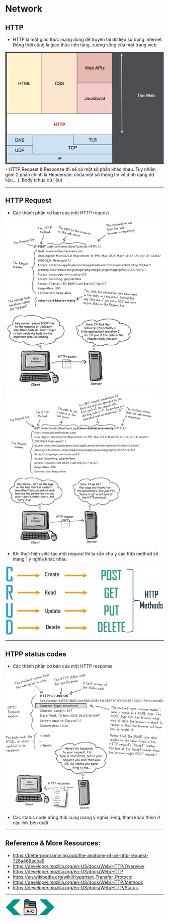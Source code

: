 # Network
## HTTP
- HTTP là một giao thức mạng dùng để truyền tải dữ liệu sử dụng internet. Đồng thời cũng là giao thức nền tảng, xương sống của một trang web

<img src="../sources/C4EJS/C4EJS-Lecture-11.3.png">
- HTTP Request & Response thì sẽ có một số phần khác nhau. Tuy nhiên gồm 2 phần chính là Headers(ie: chứa một số thông tin về định dạng dữ liệu,...), Body (chứa dữ liệu)

---
## HTTP Request
- Các thành phần cơ bản của một HTTP request

<img src="../sources/C4EJS/C4EJS-Lecture-11.6.png">
<img src="../sources/C4EJS/C4EJS-Lecture-11.5.png">

- Khi thực hiện việc tạo một *request* thì ta cần chú ý các http method sẽ mang 1 ý nghĩa khác nhau
<img src="../sources/C4EJS/C4EJS-Lecture-11.2.png">

---
## HTPP status codes
- Các thành phần cơ bản của một HTTP response

<img src="../sources/C4EJS/C4EJS-Lecture-11.4.png">

- Các status code đồng thời cũng mang ý nghĩa riêng, tham khảo thêm ở các link bên dưới
---
## Reference & More Resources: 
- https://betterprogramming.pub/the-anatomy-of-an-http-request-728a469ecba9
- https://developer.mozilla.org/en-US/docs/Web/HTTP/Overview
- https://developer.mozilla.org/en-US/docs/Web/HTTP
- https://en.wikipedia.org/wiki/Hypertext_Transfer_Protocol
- https://developer.mozilla.org/en-US/docs/Web/HTTP/Methods
- https://developer.mozilla.org/en-US/docs/Web/HTTP/Status

---
<!-- Navigator -->
<div>
<a href="Lecture-11.1.API.md">
    <img width=50 src="../sources/left-arrow.svg" >
</a>
<a href="README.md">
    <img width=50 src="../sources/index.svg" >
</a>
<a href="Lecture-11.3.Networking.md">
    <img  width=50 src="../sources/right-arrow.svg">
    </a>
</div>
<!-- Navigator -->
